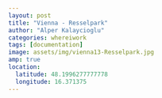 ```yaml
---
layout: post
title: "Vienna - Resselpark"
author: "Alper Kalaycioglu"
categories: whereiwork
tags: [documentation]
image: assets/img/vienna13-Resselpark.jpg
amp: true
location:
  latitude: 48.1996277777778
  longitude: 16.371375
---
```

